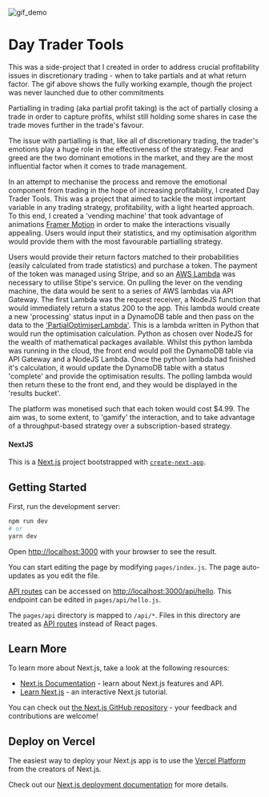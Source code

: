 ![gif_demo](https://user-images.githubusercontent.com/20524533/141077610-06f8e38c-2973-42b9-99a7-219977a22c28.gif)

# Day Trader Tools

This was a side-project that I created in order to address crucial profitability issues in discretionary trading - when to take partials and at what return factor. The gif above shows the fully working example, though the project was never launched due to other commitments

Partialling in trading (aka partial profit taking) is the act of partially closing a trade in order to capture profits, whilst still holding some shares in case the trade moves further in the trade's favour. 

The issue with partialling is that, like all of discretionary trading, the trader's emotions play a huge role in the effectiveness of the strategy. Fear and greed are the two dominant emotions in the market, and they are the most influential factor when it comes to trade management.

In an attempt to mechanise the process and remove the emotional component from trading in the hope of increasing profitability, I created Day Trader Tools. This was a project that aimed to tackle the most important variable in any trading strategy, profitability, with a light hearted approach. To this end, I created a 'vending machine' that took advantage of animations [Framer Motion](https://www.framer.com/motion/) in order to make the interactions visually appealing. Users would input their statistics, and my optimisation algorithm would provide them with the most favourable partialling strategy.

Users would provide their return factors matched to their probabilities (easily calculated from trade statistics) and purchase a token. The payment of the token was managed using Stripe, and so an [AWS Lambda](https://github.com/ph0ph0/DayTraderTools/tree/master/lambdas/StripePaymentLambda) was necessary to utilise Stipe's service. On pulling the lever on the vending machine, the data would be sent to a series of AWS lambdas via API Gateway. The first Lambda was the request receiver, a NodeJS function that would immediately return a status 200 to the app. This lambda would create a new 'processing' status input in a DynamoDB table and then pass on the data to the ['PartialOptimiserLambda'](https://github.com/ph0ph0/DayTraderTools/tree/master/lambdas/PartialOptimiserLambda). This is a lambda written in Python that would run the optimisation calculation. Python as chosen over NodeJS for the wealth of mathematical packages available. Whilst this python lambda was running in the cloud, the front end would poll the DynamoDB table via API Gateway and a NodeJS Lambda. Once the python lambda had finished it's calculation, it would update the DynamoDB table with a status 'complete' and provide the optimisation results. The polling lambda would then return these to the front end, and they would be displayed in the 'results bucket'.

The platform was monetised such that each token would cost $4.99. The aim was, to some extent, to 'gamify' the interaction, and to take advantage of a throughput-based strategy over a subscription-based strategy.

#### NextJS

This is a [Next.js](https://nextjs.org/) project bootstrapped with [`create-next-app`](https://github.com/vercel/next.js/tree/canary/packages/create-next-app).

## Getting Started

First, run the development server:

```bash
npm run dev
# or
yarn dev
```

Open [http://localhost:3000](http://localhost:3000) with your browser to see the result.

You can start editing the page by modifying `pages/index.js`. The page auto-updates as you edit the file.

[API routes](https://nextjs.org/docs/api-routes/introduction) can be accessed on [http://localhost:3000/api/hello](http://localhost:3000/api/hello). This endpoint can be edited in `pages/api/hello.js`.

The `pages/api` directory is mapped to `/api/*`. Files in this directory are treated as [API routes](https://nextjs.org/docs/api-routes/introduction) instead of React pages.

## Learn More

To learn more about Next.js, take a look at the following resources:

- [Next.js Documentation](https://nextjs.org/docs) - learn about Next.js features and API.
- [Learn Next.js](https://nextjs.org/learn) - an interactive Next.js tutorial.

You can check out [the Next.js GitHub repository](https://github.com/vercel/next.js/) - your feedback and contributions are welcome!

## Deploy on Vercel

The easiest way to deploy your Next.js app is to use the [Vercel Platform](https://vercel.com/new?utm_medium=default-template&filter=next.js&utm_source=create-next-app&utm_campaign=create-next-app-readme) from the creators of Next.js.

Check out our [Next.js deployment documentation](https://nextjs.org/docs/deployment) for more details.
